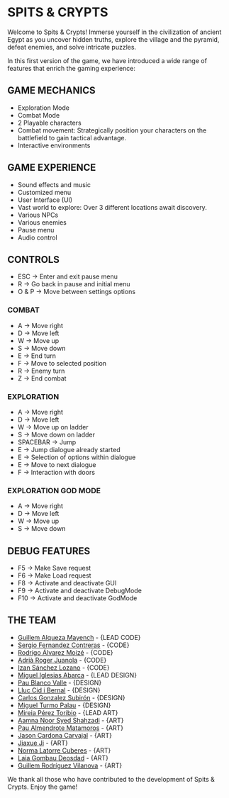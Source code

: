 # **SPITS & CRYPTS**
Welcome to Spits & Crypts! Immerse yourself in the civilization of ancient Egypt as you uncover hidden truths, explore the village and the pyramid, defeat enemies, and solve intricate puzzles.

In this first version of the game, we have introduced a wide range of features that enrich the gaming experience:

## **GAME MECHANICS**
- Exploration Mode
- Combat Mode
- 2 Playable characters
- Combat movement: Strategically position your characters on the battlefield to gain tactical advantage.
- Interactive environments

## **GAME EXPERIENCE**
- Sound effects and music
- Customized menu
- User Interface (UI)
- Vast world to explore: Over 3 different locations await discovery.
- Various NPCs
- Various enemies
- Pause menu
- Audio control

## **CONTROLS**
- ESC -> Enter and exit pause menu
- R -> Go back in pause and initial menu
- O & P -> Move between settings options
### **COMBAT**
- A -> Move right
- D -> Move left
- W -> Move up
- S -> Move down
- E -> End turn
- F -> Move to selected position
- R -> Enemy turn
- Z -> End combat
### **EXPLORATION**
- A -> Move right
- D -> Move left
- W -> Move up on ladder
- S -> Move down on ladder
- SPACEBAR -> Jump
- E -> Jump dialogue already started
- E -> Selection of options within dialogue
- E -> Move to next dialogue
- F -> Interaction with doors
### **EXPLORATION GOD MODE**
- A -> Move right
- D -> Move left
- W -> Move up
- S -> Move down

## **DEBUG FEATURES**
- F5 -> Make Save request
- F6 -> Make Load request
- F8 -> Activate and deactivate GUI
- F9 -> Activate and deactivate DebugMode
- F10 -> Activate and deactivate GodMode
  
## **THE TEAM**
- [Guillem Alqueza Mayench](https://github.com/guillemalqueza) - {LEAD CODE}
- [Sergio Fernandez Contreras](https://github.com/Serfercont) - {CODE}
- [Rodrigo Álvarez Moizé](https://github.com/Rodrigomoize) - {CODE}
- [Adrià Roger Juanola](https://github.com/Adri1714) - {CODE}
- [Izan Sánchez Lozano](https://github.com/izansl) - {CODE}
- [Miguel Iglesias Abarca](https://github.com/MiguelIglesiasAbarca) - {LEAD DESIGN}
- [Pau Blanco Valle](https://github.com/PauloWhite2004) - {DESIGN}
- [Lluc Cid i Bernal](https://github.com/Lluccib) - {DESIGN}
- [Carlos Gonzalez Subirón](https://github.com/gosu00) - {DESIGN}
- [Miguel Turmo Palau](https://github.com/miguelturmo) - {DESIGN}
- [Mireia Pérez Toribio](https://github.com/mirept) - {LEAD ART}
- [Aamna Noor Syed Shahzadi](https://github.com/NoorSyed2568) - {ART}
- [Pau Almendrote Matamoros](https://github.com/ShrekReligion) - {ART}
- [Jason Cardona Carvajal](https://github.com/jASoNLas3) - {ART}
- [Jiaxue Ji](https://github.com/Jia0209) - {ART}
- [Norma Latorre Cuberes](https://github.com/normalatorre) - {ART}
- [Laia Gombau Deosdad](https://github.com/laiagd) - {ART}
- [Guillem Rodríguez Vilanova](https://github.com/Guillemrv6) - {ART}

We thank all those who have contributed to the development of Spits & Crypts.
Enjoy the game!
